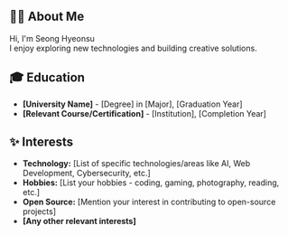 ## 👨‍💻 About Me

Hi, I'm Seong Hyeonsu  
I enjoy exploring new technologies and building creative solutions.

## 🎓 Education

* **[University Name]** - [Degree] in [Major], [Graduation Year]
* **[Relevant Course/Certification]** - [Institution], [Completion Year]

## ✨ Interests

* **Technology:**  [List of specific technologies/areas like AI, Web Development, Cybersecurity, etc.]
* **Hobbies:** [List your hobbies - coding, gaming, photography, reading, etc.]
* **Open Source:** [Mention your interest in contributing to open-source projects]
* **[Any other relevant interests]**
